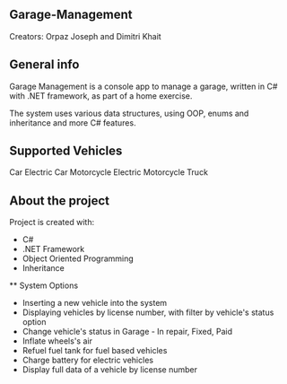 ## Garage-Management

Creators: Orpaz Joseph and Dimitri Khait

## General info
Garage Management is a console app to manage a garage, written in C# with .NET framework, as part of a home exercise.

The system uses various data structures, using OOP, enums and inheritance and more C# features.

## Supported Vehicles
Car
Electric Car
Motorcycle
Electric Motorcycle
Truck
	
## About the project
Project is created with:
* C#
* .NET Framework
* Object Oriented Programming
* Inheritance

** System Options
* Inserting a new vehicle into the system
* Displaying vehicles by license number, with filter by vehicle's status option
* Change vehicle's status in Garage - In repair, Fixed, Paid
* Inflate wheels's air 
* Refuel fuel tank for fuel based vehicles
* Charge battery for electric vehicles
* Display full data of a vehicle by license number
